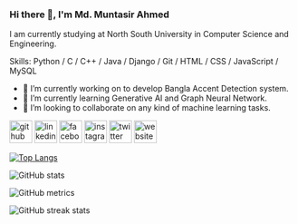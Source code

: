 ### Hi there 👋, I'm Md. Muntasir Ahmed
I am currently studying at North South University in Computer Science and Engineering.

Skills: Python / C / C++ / Java / Django / Git / HTML / CSS / JavaScript / MySQL

- 🔭 I’m currently working on to develop Bangla Accent Detection system. 
- 🌱 I’m currently learning Generative AI and Graph Neural Network. 
- 👯 I’m looking to collaborate on any kind of machine learning tasks. 


[<img src='https://cdn.jsdelivr.net/npm/simple-icons@3.0.1/icons/github.svg' alt='github' height='40'>](https://github.com/Muntasir2179)  [<img src='https://cdn.jsdelivr.net/npm/simple-icons@3.0.1/icons/linkedin.svg' alt='linkedin' height='40'>](https://www.linkedin.com/in/https://www.linkedin.com/in/muntasir2179//)  [<img src='https://cdn.jsdelivr.net/npm/simple-icons@3.0.1/icons/facebook.svg' alt='facebook' height='40'>](https://www.facebook.com/https://www.facebook.com/muntasir2179)  [<img src='https://cdn.jsdelivr.net/npm/simple-icons@3.0.1/icons/instagram.svg' alt='instagram' height='40'>](https://www.instagram.com/https://www.instagram.com/muntasir2179//)  [<img src='https://cdn.jsdelivr.net/npm/simple-icons@3.0.1/icons/twitter.svg' alt='twitter' height='40'>](https://twitter.com/@Muntasi67160846)  [<img src='https://cdn.jsdelivr.net/npm/simple-icons@3.0.1/icons/icloud.svg' alt='website' height='40'>](https://muntasirahmed.netlify.app/)  

[![Top Langs](https://github-readme-stats.vercel.app/api/top-langs/?username=Muntasir2179)](https://github.com/anuraghazra/github-readme-stats)

![GitHub stats](https://github-readme-stats.vercel.app/api?username=Muntasir2179&show_icons=true&count_private=true)  

![GitHub metrics](https://metrics.lecoq.io/Muntasir2179)  

![GitHub streak stats](https://streak-stats.demolab.com/?user=Muntasir2179)  

